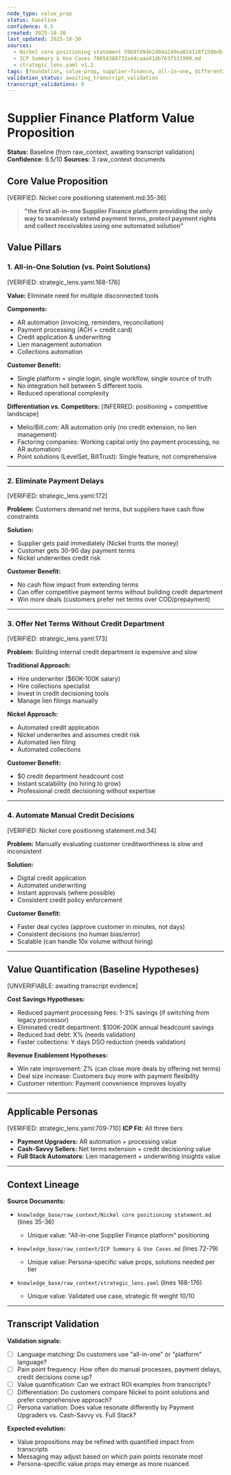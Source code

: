```yaml
---
node_type: value_prop
status: baseline
confidence: 6.5
created: 2025-10-30
last_updated: 2025-10-30
sources:
  - Nickel core positioning statement 59b9fd94b2d04a249ea024128f159bdb.md
  - ICP Summary & Use Cases 7085d388732a44caaa41db763f531999.md
  - strategic_lens.yaml v1.2
tags: [foundation, value-prop, supplier-finance, all-in-one, differentiation]
validation_status: awaiting_transcript_validation
transcript_validations: 0
---
```


# Supplier Finance Platform Value Proposition

**Status:** Baseline (from raw_context, awaiting transcript validation)
**Confidence:** 6.5/10
**Sources:** 3 raw_context documents

## Core Value Proposition

[VERIFIED: Nickel core positioning statement.md:35-36]

> **"the first all-in-one Supplier Finance platform providing the only way to seamlessly extend payment terms, protect payment rights and collect receivables using one automated solution"**

## Value Pillars

### 1. All-in-One Solution (vs. Point Solutions)

[VERIFIED: strategic_lens.yaml:168-176]

**Value:** Eliminate need for multiple disconnected tools

**Components:**
- AR automation (invoicing, reminders, reconciliation)
- Payment processing (ACH + credit card)
- Credit application & underwriting
- Lien management automation
- Collections automation

**Customer Benefit:**
- Single platform = single login, single workflow, single source of truth
- No integration hell between 5 different tools
- Reduced operational complexity

**Differentiation vs. Competitors:**
[INFERRED: positioning + competitive landscape]
- Melio/Bill.com: AR automation only (no credit extension, no lien management)
- Factoring companies: Working capital only (no payment processing, no AR automation)
- Point solutions (LevelSet, BillTrust): Single feature, not comprehensive

---

### 2. Eliminate Payment Delays

[VERIFIED: strategic_lens.yaml:172]

**Problem:** Customers demand net terms, but suppliers have cash flow constraints

**Solution:**
- Supplier gets paid immediately (Nickel fronts the money)
- Customer gets 30-90 day payment terms
- Nickel underwrites credit risk

**Customer Benefit:**
- No cash flow impact from extending terms
- Can offer competitive payment terms without building credit department
- Win more deals (customers prefer net terms over COD/prepayment)

---

### 3. Offer Net Terms Without Credit Department

[VERIFIED: strategic_lens.yaml:173]

**Problem:** Building internal credit department is expensive and slow

**Traditional Approach:**
- Hire underwriter ($60K-100K salary)
- Hire collections specialist
- Invest in credit decisioning tools
- Manage lien filings manually

**Nickel Approach:**
- Automated credit application
- Nickel underwrites and assumes credit risk
- Automated lien filing
- Automated collections

**Customer Benefit:**
- $0 credit department headcount cost
- Instant scalability (no hiring to grow)
- Professional credit decisioning without expertise

---

### 4. Automate Manual Credit Decisions

[VERIFIED: Nickel core positioning statement.md:34]

**Problem:** Manually evaluating customer creditworthiness is slow and inconsistent

**Solution:**
- Digital credit application
- Automated underwriting
- Instant approvals (where possible)
- Consistent credit policy enforcement

**Customer Benefit:**
- Faster deal cycles (approve customer in minutes, not days)
- Consistent decisions (no human bias/error)
- Scalable (can handle 10x volume without hiring)

---

## Value Quantification (Baseline Hypotheses)

[UNVERIFIABLE: awaiting transcript evidence]

**Cost Savings Hypotheses:**
- Reduced payment processing fees: 1-3% savings (if switching from legacy processor)
- Eliminated credit department: $100K-200K annual headcount savings
- Reduced bad debt: X% (needs validation)
- Faster collections: Y days DSO reduction (needs validation)

**Revenue Enablement Hypotheses:**
- Win rate improvement: Z% (can close more deals by offering net terms)
- Deal size increase: Customers buy more with payment flexibility
- Customer retention: Payment convenience improves loyalty

---

## Applicable Personas

[VERIFIED: strategic_lens.yaml:709-710] **ICP Fit:** All three tiers

- **Payment Upgraders:** AR automation + processing value
- **Cash-Savvy Sellers:** Net terms extension + credit decisioning value
- **Full Stack Automators:** Lien management + underwriting insights value

---

## Context Lineage

**Source Documents:**
- `knowledge_base/raw_context/Nickel core positioning statement.md` (lines 35-36)
  - Unique value: "All-in-one Supplier Finance platform" positioning

- `knowledge_base/raw_context/ICP Summary & Use Cases.md` (lines 72-79)
  - Unique value: Persona-specific value props, solutions needed per tier

- `knowledge_base/raw_context/strategic_lens.yaml` (lines 168-176)
  - Unique value: Validated use case, strategic fit weight 10/10

---

## Transcript Validation

**Validation signals:**
- [ ] Language matching: Do customers use "all-in-one" or "platform" language?
- [ ] Pain point frequency: How often do manual processes, payment delays, credit decisions come up?
- [ ] Value quantification: Can we extract ROI examples from transcripts?
- [ ] Differentiation: Do customers compare Nickel to point solutions and prefer comprehensive approach?
- [ ] Persona variation: Does value resonate differently by Payment Upgraders vs. Cash-Savvy vs. Full Stack?

**Expected evolution:**
- Value propositions may be refined with quantified impact from transcripts
- Messaging may adjust based on which pain points resonate most
- Persona-specific value props may emerge as more nuanced
